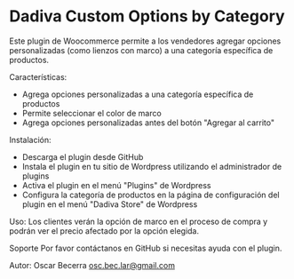 # Dadiva Custom Options by Category
Este plugin de Woocommerce permite a los vendedores agregar opciones personalizadas (como lienzos con marco) a una categoría específica de productos.

Características:
- Agrega opciones personalizadas a una categoría específica de productos
- Permite seleccionar el color de marco
- Agrega opciones personalizadas antes del botón "Agregar al carrito"

Instalación:
- Descarga el plugin desde GitHub
- Instala el plugin en tu sitio de Wordpress utilizando el administrador de plugins
- Activa el plugin en el menú "Plugins" de Wordpress
- Configura la categoría de productos en la página de configuración del plugin en el menú "Dadiva Store" de Wordpress

Uso:
Los clientes verán la opción de marco en el proceso de compra y podrán ver el precio afectado por la opción elegida.

Soporte
Por favor contáctanos en GitHub si necesitas ayuda con el plugin.

Autor: Oscar Becerra <osc.bec.lar@gmail.com>
